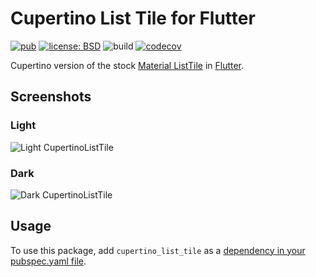 # Cupertino List Tile for Flutter

[![pub](https://img.shields.io/pub/v/cupertino_list_tile.svg)](https://pub.dev/packages/cupertino_list_tile)
[![license: BSD](https://img.shields.io/badge/license-BSD-yellow.svg)](https://opensource.org/licenses/BSD-3-Clause)
![build](https://github.com/jpnurmi/cupertino_list_tile/workflows/build/badge.svg)
[![codecov](https://codecov.io/gh/jpnurmi/cupertino_list_tile/branch/master/graph/badge.svg)](https://codecov.io/gh/jpnurmi/cupertino_list_tile)

Cupertino version of the stock [Material ListTile](https://api.flutter.dev/flutter/material/ListTile-class.html)
in [Flutter](https://flutter.dev).

## Screenshots

### Light

![Light CupertinoListTile](https://raw.githubusercontent.com/jpnurmi/cupertino_list_tile/master/doc/images/light.png "Light CupertinoListTile")

### Dark

![Dark CupertinoListTile](https://raw.githubusercontent.com/jpnurmi/cupertino_list_tile/master/doc/images/dark.png "Dark CupertinoListTile")

## Usage

To use this package, add `cupertino_list_tile` as a [dependency in your pubspec.yaml file](https://flutter.io/platform-plugins/).
